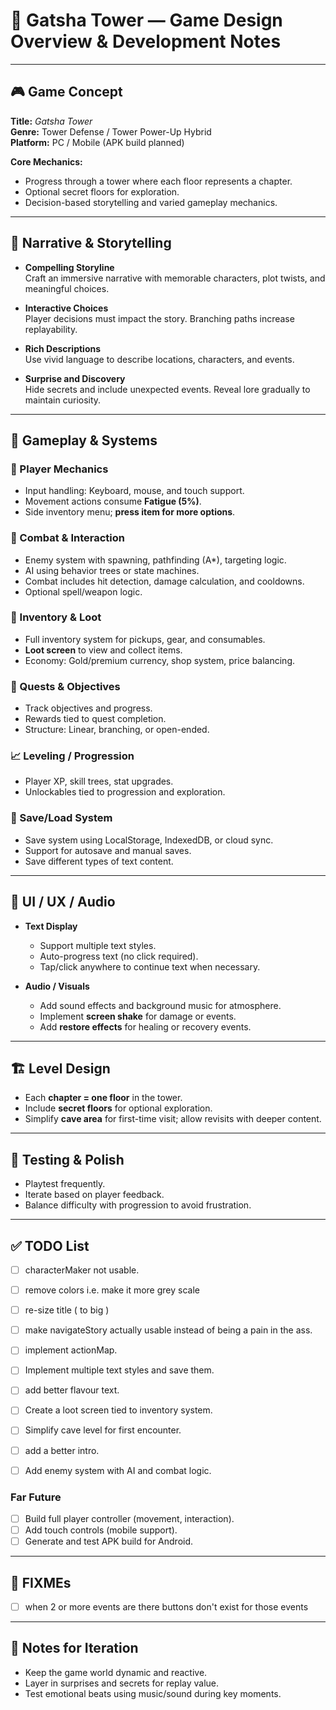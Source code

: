 # 📘 Gatsha Tower — Game Design Overview & Development Notes

---

## 🎮 Game Concept

**Title:** *Gatsha Tower*  
**Genre:** Tower Defense / Tower Power-Up Hybrid  
**Platform:** PC / Mobile (APK build planned)  

**Core Mechanics:**

- Progress through a tower where each floor represents a chapter.
- Optional secret floors for exploration.
- Decision-based storytelling and varied gameplay mechanics.

---

## 📖 Narrative & Storytelling

- **Compelling Storyline**  
  Craft an immersive narrative with memorable characters, plot twists, and meaningful choices.

- **Interactive Choices**  
  Player decisions must impact the story. Branching paths increase replayability.

- **Rich Descriptions**  
  Use vivid language to describe locations, characters, and events.

- **Surprise and Discovery**  
  Hide secrets and include unexpected events. Reveal lore gradually to maintain curiosity.

---

## 🧱 Gameplay & Systems

### 🧠 Player Mechanics

- Input handling: Keyboard, mouse, and touch support.
- Movement actions consume **Fatigue (5%)**.
- Side inventory menu; **press item for more options**.

### 💢 Combat & Interaction

- Enemy system with spawning, pathfinding (A*), targeting logic.
- AI using behavior trees or state machines.
- Combat includes hit detection, damage calculation, and cooldowns.
- Optional spell/weapon logic.

### 💼 Inventory & Loot

- Full inventory system for pickups, gear, and consumables.
- **Loot screen** to view and collect items.
- Economy: Gold/premium currency, shop system, price balancing.

### 🧭 Quests & Objectives

- Track objectives and progress.
- Rewards tied to quest completion.
- Structure: Linear, branching, or open-ended.

### 📈 Leveling / Progression

- Player XP, skill trees, stat upgrades.
- Unlockables tied to progression and exploration.

### 💾 Save/Load System

- Save system using LocalStorage, IndexedDB, or cloud sync.
- Support for autosave and manual saves.
- Save different types of text content.

---

## 🎨 UI / UX / Audio

- **Text Display**

  - Support multiple text styles.
  - Auto-progress text (no click required).
  - Tap/click anywhere to continue text when necessary.

- **Audio / Visuals**

  - Add sound effects and background music for atmosphere.
  - Implement **screen shake** for damage or events.
  - Add **restore effects** for healing or recovery events.

---

## 🏗️ Level Design

- Each **chapter = one floor** in the tower.
- Include **secret floors** for optional exploration.
- Simplify **cave area** for first-time visit; allow revisits with deeper content.

---

## 🧪 Testing & Polish

- Playtest frequently.
- Iterate based on player feedback.
- Balance difficulty with progression to avoid frustration.

---

## ✅ TODO List

- [ ] characterMaker not usable.
- [ ] remove colors i.e. make it more grey scale
- [ ] re-size title ( to big )
- [ ] make navigateStory actually usable instead of being a pain in the ass.

- [ ] implement actionMap.

- [ ] Implement multiple text styles and save them.
- [ ] add better flavour text.

- [ ] Create a loot screen tied to inventory system.

- [ ] Simplify cave level for first encounter.

- [ ] add a better intro.

- [ ] Add enemy system with AI and combat logic.

### Far Future

- [ ] Build full player controller (movement, interaction).
- [ ] Add touch controls (mobile support).
- [ ] Generate and test APK build for Android.

---

## 🐞 FIXMEs

- [ ] when 2 or more events are there buttons don't exist for those events

---

## 🔄 Notes for Iteration

- Keep the game world dynamic and reactive.
- Layer in surprises and secrets for replay value.
- Test emotional beats using music/sound during key moments.
